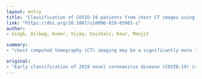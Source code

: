 ```yaml
---
layout: entry
title: "Classification of COVID-19 patients from chest CT images using multi-objective differential evolution-based convolutional neural networks"
link: "https://doi.org/10.1007/s10096-020-03901-z"
author:
- Singh, Dilbag; Kumar, Vijay; Vaishali; Kaur, Manjit

summary:
- "chest computed tomography (CT) imaging may be a significantly more trustworthy, useful, and rapid technique to classify and evaluate COVID-19 patients. Almost all hospitals have CT imaging machines; therefore, the chest CT-based classification involves a radiology expert and considerable time. The initial parameters of CNN are tuned using multi-objective differential evolution (MODE) Extensive analysis is performed by considering the proposed and competitive machine learning techniques. A convolutional neural networks (CNN) is used to classification of 2019 novel coronavirus disease can be used for early classification."

original:
- "Early classification of 2019 novel coronavirus disease (COVID-19) is essential for disease cure and control. Compared with reverse-transcription polymerase chain reaction (RT-PCR), chest computed tomography (CT) imaging may be a significantly more trustworthy, useful, and rapid technique to classify and evaluate COVID-19, specifically in the epidemic region. Almost all hospitals have CT imaging machines; therefore, the chest CT images can be utilized for early classification of COVID-19 patients. However, the chest CT-based COVID-19 classification involves a radiology expert and considerable time, which is valuable when COVID-19 infection is growing at rapid rate. Therefore, an automated analysis of chest CT images is desirable to save the medical professionals' precious time. In this paper, a convolutional neural networks (CNN) is used to classify the COVID-19-infected patients as infected (+ve) or not (-ve). Additionally, the initial parameters of CNN are tuned using multi-objective differential evolution (MODE). Extensive experiments are performed by considering the proposed and the competitive machine learning techniques on the chest CT images. Extensive analysis shows that the proposed model can classify the chest CT images at a good accuracy rate."
---
```


